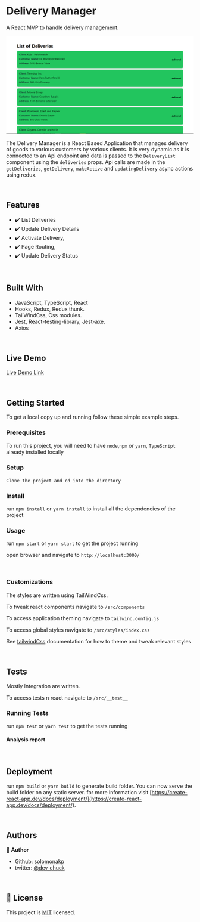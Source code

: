 # Delivery Manager

A React MVP to handle delivery management.

![screenshot](./public/deliveryManager.png)

The Delivery Manager is a React Based Application that manages delivery of goods to various customers by various clients. It is very dynamic as it is connected to an Api endpoint and data is passed to the `DeliveryList` component using the `deliveries` props. Api calls are made in the `getDeliveries`, `getDelivery`, `makeActive` and `updatingDelivery` async actions using redux.

&nbsp;

## Features

- ✔️ List Deliveries
- ✔️ Update Delivery Details
- ✔️ Activate Delivery,
- ✔️ Page Routing,
- ✔️ Update Delivery Status

&nbsp;

## Built With

- JavaScript, TypeScript, React
- Hooks, Redux, Redux thunk.
- TailWindCss, Css modules.
- Jest, React-testing-library, Jest-axe.
- Axios

&nbsp;

## Live Demo

[Live Demo Link](https://delivery-manager.vercel.app/)

&nbsp;

## Getting Started

To get a local copy up and running follow these simple example steps.

### Prerequisites

To run this project, you will need to have `node`,`npm` or `yarn`, `TypeScript` already installed locally

### Setup

`Clone the project and cd into the directory`

### Install

run `npm install` or `yarn install` to install all the dependencies of the project

### Usage

run `npm start` or `yarn start` to get the project running

open browser and navigate to `http://localhost:3000/`

&nbsp;

### Customizations

The styles are written using TailWindCss.

To tweak react components navigate to `/src/components`

To access application theming navigate to `tailwind.config.js`

To access global styles navigate to `/src/styles/index.css`

See [tailwindCss](https://tailwindcss.com/docs/theme) documentation for how to theme and tweak relevant styles

&nbsp;

## Tests

Mostly Integration are written.

To access tests n react navigate to `/src/__test__`

### Running Tests

run `npm test` or `yarn test` to get the tests running

#### Analysis report

&nbsp;

## Deployment

run `npm build` or `yarn build` to generate build folder. You can now serve the build folder on any static server. for more information visit [https://create-react-app.dev/docs/deployment/](https://create-react-app.dev/docs/deployment/).

&nbsp;

## Authors

👤 **Author**

- Github: [solomonakp](https://github.com/solomonakp)
- twitter: [@dev_chuck](https://twitter.com/dev_chuck)

&nbsp;

## 📝 License

This project is [MIT](lic.url) licensed.
